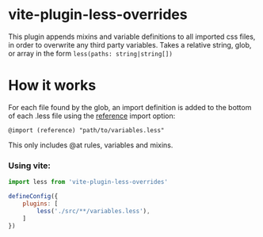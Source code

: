 
# vite-plugin-less-overrides

This plugin appends mixins and variable definitions to all imported css files, in order to overwrite any third party variables. Takes a relative string, glob, or array in the form `less(paths: string|string[])`

# How it works

For each file found by the glob, an import definition is added to the bottom of each .less file using the [reference](https://lesscss.org/features/#import-atrules-feature-reference) import option:

`@import (reference) "path/to/variables.less"`

This only includes @at rules, variables and mixins.


### Using vite:

```js
import less from 'vite-plugin-less-overrides'

defineConfig({
    plugins: [
        less('./src/**/variables.less'),
    ]
})
```

